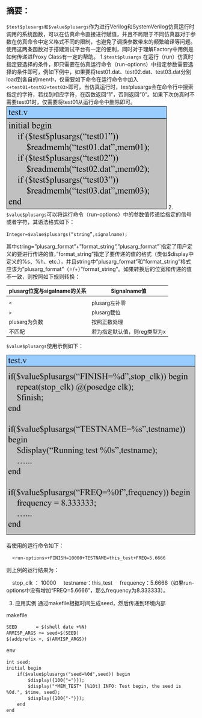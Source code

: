 ## 摘要：
`$test$plusargs和$value$plusargs`作为进行Verilog和SystemVerilog仿真运行时调用的系统函数，可以在仿真命令直接进行赋值，并且不局限于不同仿真器对于参数在仿真命令中定义格式不同的限制，也避免了调换参数带来的频繁编译等问题。使用这两条函数对于搭建测试平台有一定的便利，同时对于理解Factory中用例是如何传递进Proxy Class有一定的帮助。
1.`$test$plusargs`
    在运行（run）仿真时指定要选择的条件，即只需要在仿真运行命令（run-options）中指定参数需要选择的条件即可，例如下例中，如果要将test01.dat、test02.dat、test03.dat分别load到各自的men中，仅需要如下命令在运行命令中加入`<+test01+test02+test03>`即可，当仿真运行时，$test$plusargs会在命令行中搜索指定的字符，若找到相应字符，在函数返回“1”，否则返回“0”。如果下次仿真时不需要test01时，仅需要将test01从运行命令中删除即可。
![](Systemverilog-运行时传递参数.assets\23495115-dc9ae4beb160a40e.png)
2. `$value$plusargs`可以将运行命令（run-options）中的参数值传递给指定的信号或者字符，其语法格式如下：

`Integer=$value$plusargs(“string”,signalname);`

其中string=”plusarg_format”+”format_string”,”plusarg_format”`指定了用户定义的要进行传递的值，”format_string”指定了要传递的值的格式（类似$display中定义的%s、%h、etc.），并且string中”plusarg_format”和”format_string”格式应该为”plusarg_format”（=/+）”format_string”。如果转换后的位宽和传递的值不一致，则按照如下规则转换：

|plusarg位宽与sigalname的关系 | Signalname值|
| - | - |
| | |
`<` | plusarg左补零
`>` | plusarg截位
plusarg为负数 | 按照正数处理
不匹配 | 若为指定默认值，则reg类型为x

`$value$plusargs`使用示例如下：

![](Systemverilog-运行时传递参数.assets\23495115-4dcd5dda2219acb1.png)

若使用的运行命令如下：

    `<run-options>+FINISH=10000+TESTNAME=this_test+FREQ=5.6666`

则上例的运行结果为：

    stop_clk ： 10000
    testname：this_test
    frequency：5.6666（如果run-options中没有增加“FREQ=5.6666”，那么frequency为8.333333）。


 3. 应用实例
通过makefile根据时间生成seed，然后传递到环境内部

makefile
```
SEED       = $(shell date +%N)
ARMISP_ARGS += seed=$(SEED)
$(addprefix +, $(ARMISP_ARGS))
```
env
```
int seed;
initial begin
    if($value$plusargs("seed=%0d",seed)) begin
        $display({100{"="}});
        $display("*MEM_TEST* [%10t] INFO: Test begin, the seed is %0d.", $time, seed);
        $display({100{"-"}});
    end
end
```
